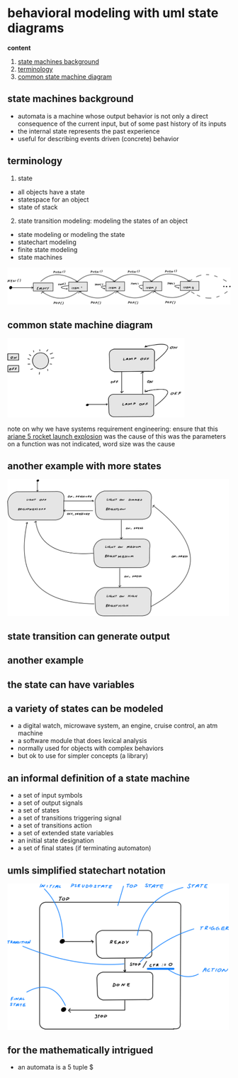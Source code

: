 # behavioral modeling with uml state diagrams

**content**

1.  [state machines background](#state-machines-background)
2.  [terminology](#terminology)
3.  [common state machine diagram](#common-state-machine-diagram)

## state machines background

-  automata is a machine whose output behavior is not only a direct consequence of the current input, but of some past history of its inputs
-  the internal state represents the past experience
-  useful for describing events driven (concrete) behavior

## terminology

1.  state
-  all objects have a state
-  statespace for an object
-  state of stack

2.  state transition modeling:  modeling the states of an object
-  state modeling or modeling the state
-  statechart modeling
-  finite state modeling
-  state machines

<img src="./model.png"> <br>

##  common state machine diagram

<img src="./example-0.png" width="400px"> <br>

note on why we have systems requirement engineering:  ensure that this [ariane 5 rocket launch explosion](https://www.youtube.com/watch?v=PK_yguLapgA) was the cause of this was the parameters on a function was not indicated, word size was the cause

##  another example with more states

<img src="./example-1.png" width="500px"> <br>

##  state transition can generate output

##  another example

##  the state can have variables

## a variety of states can be modeled

-  a digital watch, microwave system, an engine, cruise control, an atm machine
-  a software module that does lexical analysis
-  normally used for objects with complex behaviors
-  but ok to use for simpler concepts (a library)

##  an informal definition of a state machine

-  a set of input symbols
-  a set of output signals
-  a set of states
-  a set of transitions triggering signal
-  a set of transitions action
-  a set of extended state variables
-  an initial state designation
-  a set of final states (if terminating automaton)

## umls simplified statechart notation

<img src="./example-2.png" width="500px"> <br>

## for the mathematically intrigued

-  an automata is a 5 tuple $







